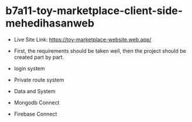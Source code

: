 # b7a11-toy-marketplace-client-side-mehedihasanweb


* Live Site Link: https://toy-marketplace-website.web.app/

* First, the requirements should be taken well, then the project should be created part by part.

* login system 

* Private route system 

* Data and System 

* Mongodb Connect 

* Firebase Connect 